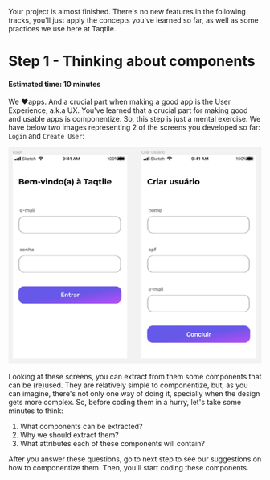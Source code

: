 Your project is almost finished. There's no new features in the following tracks, you'll just apply the concepts you've learned so far, as well as some practices we use here at Taqtile.

# Step 1 - Thinking about components
#### Estimated time: 10 minutes

We ❤️apps. And a crucial part when making a good app is the User Experience, a.k.a UX. You've learned that a crucial part for making good and usable apps is componentize. So, this step is just a mental exercise. We have below two images representing 2 of the screens you developed so far: `Login` and `Create User`:

![Screens](./screens.jpg)

Looking at these screens, you can extract from them some components that can be (re)used. They are relatively simple to componentize, but, as you can imagine, there's not only one way of doing it, specially when the design gets more complex. So, before coding them in a hurry, let's take some minutes to think:

1. What components can be extracted?
2. Why we should extract them?
3. What attributes each of these components will contain?

After you answer these questions, go to next step to see our suggestions on how to componentize them.
Then, you'll start coding these components.
